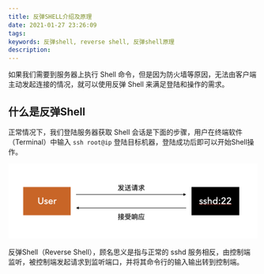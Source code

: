 ```yaml
---
title: 反弹SHELL介绍及原理
date: 2021-01-27 23:26:09
tags:
keywords: 反弹shell, reverse shell, 反弹shell原理
description: 
---
```


如果我们需要到服务器上执行 Shell 命令，但是因为防火墙等原因，无法由客户端主动发起连接的情况，就可以使用反弹 Shell 来满足登陆和操作的需求。

## 什么是反弹Shell

正常情况下，我们登陆服务器获取 Shell 会话是下面的步骤，用户在终端软件（Terminal）中输入 `ssh root@ip` 登陆目标机器，登陆成功后即可以开始Shell操作。

![image-20210128083442895](20210129-reverse-shell/image-20210128083442895.png)

反弹Shell（Reverse Shell），顾名思义是指与正常的 sshd 服务相反，由控制端监听，被控制端发起请求到监听端口，并将其命令行的输入输出转到控制端。

